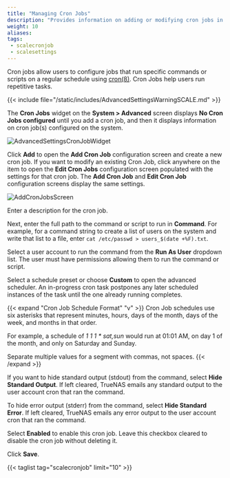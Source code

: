 ```yaml
---
title: "Managing Cron Jobs"
description: "Provides information on adding or modifying cron jobs in TrueNAS SCALE."
weight: 10
aliases:
tags:
 - scalecronjob
 - scalesettings
---
```



Cron jobs allow users to configure jobs that run specific commands or scripts on a regular schedule using [cron(8)](https://manpages.debian.org/testing/cron/cron.8.en.html "Cron Man Page"). Cron Jobs help users run repetitive tasks.

{{< include file="/static/includes/AdvancedSettingsWarningSCALE.md" >}}

The **Cron Jobs** widget on the **System > Advanced** screen displays **No Cron Jobs configured** until you add a cron job, and then it displays information on cron job(s) configured on the system.

![AdvancedSettingsCronJobWidget](/images/SCALE/22.02/AdvancedSettingsCronJobWidget.png "SCALE Advanced Settings Cron Job Widget") 

Click **Add** to open the **Add Cron Job** configuration screen and create a new cron job. If you want to modify an existing Cron Job, click anywhere on the item to open the **Edit Cron Jobs** configuration screen populated with the settings for that cron job. 
The **Add Cron Job** and **Edit Cron Job** configuration screens display the same settings. 

![AddCronJobsScreen](/images/SCALE/22.02/AddCronJobScreen.png "SCALE Console Settings Screen")

Enter a description for the cron job.

Next, enter the full path to the command or script to run in **Command**. For example, for a command string to create a list of users on the system and write that list to a file, enter `cat /etc/passwd > users_$(date +%F).txt`.

Select a user account to run the command from the **Run As User** dropdown list. The user must have permissions allowing them to run the command or script. 

Select a schedule preset or choose **Custom** to open the advanced scheduler. 
An in-progress cron task postpones any later scheduled instances of the task until the one already running completes. 

{{< expand "Cron Job Schedule Format" "v" >}}
Cron Job schedules use six asterisks that represent minutes, hours, days of the month, days of the week, and months in that order.

For example, a schedule of *1 1 1 * sat,sun* would run at 01:01 AM, on day 1 of the month, and only on Saturday and Sunday.

Separate multiple values for a segment with commas, not spaces.
{{< /expand >}}

If you want to hide standard output (stdout) from the command, select **Hide Standard Output**. If left cleared, TrueNAS emails any standard output to the user account cron that ran the command. 

To hide error output (stderr) from the command, select **Hide Standard Error**. If left cleared, TrueNAS emails any error output to the user account cron that ran the command. 

Select **Enabled** to enable this cron job. Leave this checkbox cleared to disable the cron job without deleting it.

Click **Save**.

{{< taglist tag="scalecronjob" limit="10" >}}
